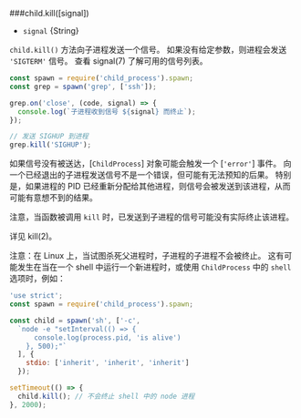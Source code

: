 ###child.kill([signal])

* `signal` {String}

`child.kill()` 方法向子进程发送一个信号。
如果没有给定参数，则进程会发送 `'SIGTERM'` 信号。
查看 signal(7) 了解可用的信号列表。

```js
const spawn = require('child_process').spawn;
const grep = spawn('grep', ['ssh']);

grep.on('close', (code, signal) => {
  console.log(`子进程收到信号 ${signal} 而终止`);
});

// 发送 SIGHUP 到进程
grep.kill('SIGHUP');
```

如果信号没有被送达，[`ChildProcess`] 对象可能会触发一个 [`'error'`] 事件。
向一个已经退出的子进程发送信号不是一个错误，但可能有无法预知的后果。
特别是，如果进程的 PID 已经重新分配给其他进程，则信号会被发送到该进程，从而可能有意想不到的结果。

注意，当函数被调用 `kill` 时，已发送到子进程的信号可能没有实际终止该进程。

详见 kill(2)。

注意：在 Linux 上，当试图杀死父进程时，子进程的子进程不会被终止。
这有可能发生在当在一个 shell 中运行一个新进程时，或使用 `ChildProcess` 中的 `shell` 选项时，例如：

```js
'use strict';
const spawn = require('child_process').spawn;

const child = spawn('sh', ['-c',
  `node -e "setInterval(() => {
      console.log(process.pid, 'is alive')
    }, 500);"`
  ], {
    stdio: ['inherit', 'inherit', 'inherit']
  });

setTimeout(() => {
  child.kill(); // 不会终止 shell 中的 node 进程
}, 2000);
```

